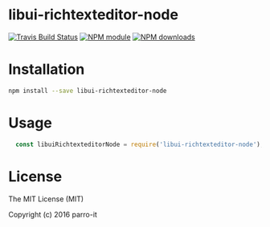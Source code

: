 # libui-richtexteditor-node



[![Travis Build Status](https://img.shields.io/travis/parro-it/libui-richtexteditor-node.svg)](http://travis-ci.org/parro-it/libui-richtexteditor-node)
[![NPM module](https://img.shields.io/npm/v/libui-richtexteditor-node.svg)](https://npmjs.org/package/libui-richtexteditor-node)
[![NPM downloads](https://img.shields.io/npm/dt/libui-richtexteditor-node.svg)](https://npmjs.org/package/libui-richtexteditor-node)

# Installation

```bash
npm install --save libui-richtexteditor-node
```

# Usage

```js
  const libuiRichtexteditorNode = require('libui-richtexteditor-node');
```

# License

The MIT License (MIT)

Copyright (c) 2016 parro-it
